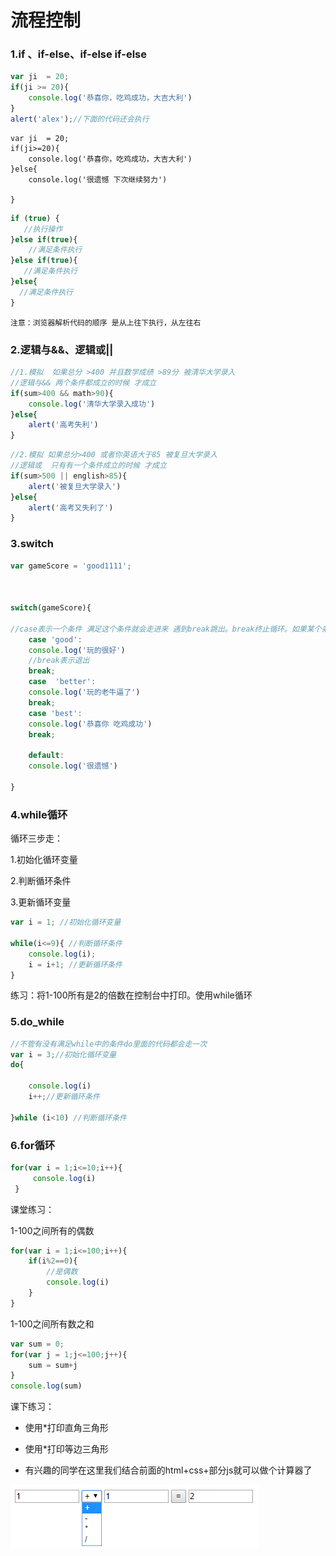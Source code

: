 # 流程控制

### 1.if 、if-else、if-else if-else

```js
var ji  = 20;
if(ji >= 20){
    console.log('恭喜你，吃鸡成功，大吉大利')
}
alert('alex');//下面的代码还会执行
```

```
var ji  = 20;
if(ji>=20){
    console.log('恭喜你，吃鸡成功，大吉大利')
}else{
    console.log('很遗憾 下次继续努力')

}
```

```js
if (true) {
   //执行操作
}else if(true){
    //满足条件执行            
}else if(true){
   //满足条件执行        
}else{
  //满足条件执行
}
```

```
注意：浏览器解析代码的顺序 是从上往下执行，从左往右
```

### 2.逻辑与&&、逻辑或\|\|

```js
//1.模拟  如果总分 >400 并且数学成绩 >89分 被清华大学录入
//逻辑与&& 两个条件都成立的时候 才成立
if(sum>400 && math>90){
    console.log('清华大学录入成功')
}else{
    alert('高考失利')
}
```

```js
//2.模拟 如果总分>400 或者你英语大于85 被复旦大学录入
//逻辑或  只有有一个条件成立的时候 才成立
if(sum>500 || english>85){
    alert('被复旦大学录入')
}else{
    alert('高考又失利了')
}
```

### 3.switch

```js
var gameScore = 'good1111';



switch(gameScore){

//case表示一个条件 满足这个条件就会走进来 遇到break跳出。break终止循环。如果某个条件中不写 break，那么直到该程序遇到下一个break停止
    case 'good':
    console.log('玩的很好')
    //break表示退出
    break;
    case  'better':
    console.log('玩的老牛逼了')
    break;
    case 'best':
    console.log('恭喜你 吃鸡成功')
    break;

    default:
    console.log('很遗憾')

}
```

### 4.while循环

循环三步走：

1.初始化循环变量

2.判断循环条件

3.更新循环变量

```js
var i = 1; //初始化循环变量

while(i<=9){ //判断循环条件
    console.log(i);
    i = i+1; //更新循环条件
}
```

练习：将1-100所有是2的倍数在控制台中打印。使用while循环

### 5.do\_while

```js
//不管有没有满足while中的条件do里面的代码都会走一次
var i = 3;//初始化循环变量
do{

    console.log(i)
    i++;//更新循环条件

}while (i<10) //判断循环条件
```

### 6.for循环

```js
for(var i = 1;i<=10;i++){
     console.log(i)
 }
```

课堂练习：

1-100之间所有的偶数

```js
for(var i = 1;i<=100;i++){
    if(i%2==0){
        //是偶数
        console.log(i)
    }
}
```

1-100之间所有数之和

```js
var sum = 0;
for(var j = 1;j<=100;j++){
    sum = sum+j
}
console.log(sum)
```

课下练习：

* 使用\*打印直角三角形

* 使用\*打印等边三角形

* 有兴趣的同学在这里我们结合前面的html+css+部分js就可以做个计算器了

![](/jquery/计算器.png)





